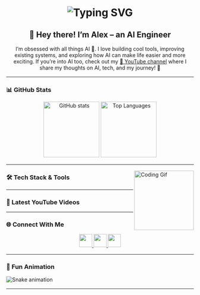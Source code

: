 <!-- Typing Animation Header -->
<h1 align="center">
  <img src="https://readme-typing-svg.herokuapp.com?font=Fira+Code&pause=1000&color=FF0000&center=true&vCenter=true&width=500&lines=AI+Engineer+%7C+Tech+Enthusiast+%7C+Builder;Sharing+AI+Projects+%26+Ideas;Exploring+How+AI+Shapes+The+Future" alt="Typing SVG" />
</h1>

<h2 align="center">👋 Hey there! I’m <strong>Alex</strong> – an AI Engineer</h2>

<p align="center">
I’m obsessed with all things AI 🤖.  
I love building cool tools, improving existing systems, and exploring how AI can make life easier and more exciting.  
If you’re into AI too, check out my <a href="https://bit.ly/KodIQ" target="_blank">🎥 YouTube channel</a> where I share my thoughts on AI, tech, and my journey! 🚀
</p>

<hr style="margin: 16px 0;">

### 📊 GitHub Stats  

<div align="center" style="margin-bottom: 10px;">
  <img src="https://github-readme-stats.vercel.app/api?username=Alexmarco18&show_icons=true&theme=dracula&count_private=true" height="150" alt="GitHub stats" />
  <img src="https://github-readme-stats.vercel.app/api/top-langs?username=Alexmarco18&layout=compact&langs_count=6&theme=dracula" height="150" alt="Top Languages" />
</div>

<hr style="margin: 16px 0;">

<img align="right" height="160" src="https://i.imgflip.com/65efzo.gif" alt="Coding Gif" />

### 🛠️ Tech Stack & Tools  

<div align="left" style="margin-bottom: 10px;">
  <!-- icons... -->
</div>

<hr style="margin: 16px 0;">

### 🎥 Latest YouTube Videos

<!-- BEGIN YOUTUBE-CARDS -->
<!-- END YOUTUBE-CARDS -->

<hr style="margin: 16px 0;">

### 🌐 Connect With Me  

<div align="center" style="margin-bottom: 10px;">
  <a href="https://bit.ly/KodIQ" target="_blank">
    <img src="https://img.shields.io/badge/YouTube-FF0000?style=for-the-badge&logo=youtube&logoColor=white" height="35"/>
  </a>
  <a href="https://www.linkedin.com/in/alex-marco1820/" target="_blank">
    <img src="https://img.shields.io/badge/LinkedIn-0077B5?style=for-the-badge&logo=linkedin&logoColor=white" height="35"/>
  </a>
  <a href="mailto:marcoalex201804@gmail.com">
    <img src="https://img.shields.io/badge/Gmail-D14836?style=for-the-badge&logo=gmail&logoColor=white" height="35"/>
  </a>
</div>

<hr style="margin: 16px 0;">

### 🐍 Fun Animation  

<img src="https://raw.githubusercontent.com/Alexmarco18/Alexmarco18/output/snake.svg" alt="Snake animation" />

<hr style="margin: 16px 0;">

